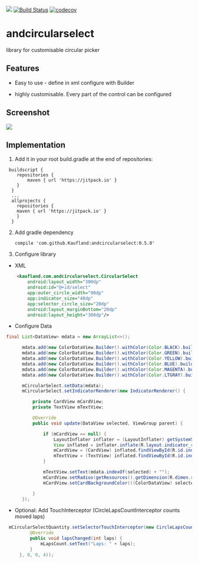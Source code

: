 [![](https://jitpack.io/v/Kaufland/andcircularselect.svg)](https://jitpack.io/#Kaufland/andcircularselect)
[![Build Status](https://travis-ci.org/Kaufland/andcircularselect.svg?branch=master)](https://travis-ci.org/Kaufland/andcircularselect)
[![codecov](https://codecov.io/gh/Kaufland/andcircularselect/branch/master/graph/badge.svg)](https://codecov.io/gh/Kaufland/andcircularselect)

# andcircularselect
library for customisable circular picker

## Features

* Easy to use - define in xml configure with Builder

* highly customisable. Every part of the control can be configured

## Screenshot

![](https://pictr.com/images/2017/08/11/g4sox.gif)


## Implementation


1. Add it in your root build.gradle at the end of repositories:

```
 buildscript {
    repositories {
        maven { url 'https://jitpack.io' }
    }
  }
  ...
  allprojects {
    repositories {
	maven { url 'https://jitpack.io' }
    }
  }
```

2. Add gradle dependency

    ```
    compile 'com.github.Kaufland:andcircularselect:0.5.0'
    ```

3. Configure library 

* XML

``` xml
    <kaufland.com.andcircularselect.CircularSelect
        android:layout_width="300dp"
        android:id="@+id/select"
        app:outer_circle_width="90dp"
        app:indicator_size="40dp"
        app:selector_circle_size="20dp"
        android:layout_marginBottom="20dp"
        android:layout_height="300dp"/>
```
  
 * Configure Data
  
  ``` java
final List<DataView> mdata = new ArrayList<>();

        mdata.add(new ColorDataView.Builder().withColor(Color.BLACK).build());
        mdata.add(new ColorDataView.Builder().withColor(Color.GREEN).build());
        mdata.add(new ColorDataView.Builder().withColor(Color.YELLOW).build());
        mdata.add(new ColorDataView.Builder().withColor(Color.BLUE).build());
        mdata.add(new ColorDataView.Builder().withColor(Color.MAGENTA).build());
        mdata.add(new ColorDataView.Builder().withColor(Color.LTGRAY).build());

        mCircularSelect.setData(mdata);
        mCircularSelect.setIndicatorRenderer(new IndicatorRenderer() {

            private CardView mCardView;
            private TextView mTextView;

            @Override
            public void update(DataView selected, ViewGroup parent) {

                if (mCardView == null) {
                    LayoutInflater inflater = (LayoutInflater) getSystemService(LAYOUT_INFLATER_SERVICE);
                    View inflated = inflater.inflate(R.layout.indicator_renderer, parent);
                    mCardView = (CardView) inflated.findViewById(R.id.indicator_card);
                    mTextView = (TextView) inflated.findViewById(R.id.indicator_text);
                }

                mTextView.setText(mdata.indexOf(selected) + "");
                mCardView.setRadius(getResources().getDimension(R.dimen.rounded));
                mCardView.setCardBackgroundColor(((ColorDataView) selected).getColor());

            }
        });
   ```
  * Optional: Add TouchInterceptor (CircleLapsCountInterceptor counts moved laps)
  
   ``` java
    mCircularSelectQuantity.setSelectorTouchInterceptor(new CircleLapsCountInterceptor(new 	       CircleLapsCountInterceptor.LapsChangedListener() {
            @Override
            public void lapsChanged(int laps) {
                mLapsCount.setText("Laps: " + laps);
            }
        }, 0, 0, 4));
   ```
